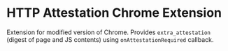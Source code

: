 HTTP Attestation Chrome Extension
============

Extension for modified version of Chrome.
Provides `extra_attestation` (digest of page and JS contents)
using `onAttestationRequired` callback.

